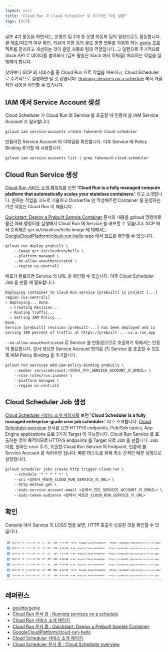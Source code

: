 ```yaml
---
layout: post
title: "Cloud Run 과 Cloud Scheduler 로 주기적인 작업 실행"
tags: [GCP]
---
```


글또 4기 활동을 하면서는, 운영진 팀 2개 중 운영 자동화 팀의 일원으로도 활동합니다. 글 제출/피드백 여부 확인, 리뷰어 지정 등의 글또 운영 업무를 자동화 하는 [genie](https://github.com/geultto/genie) 프로젝트를 관리하고 개선하는 것이 운영 자동화 팀의 역할입니다. 그 일환으로 주기적으로 Slack API 로 데이터를 받아와서 (글또 활동은 Slack 에서 이뤄짐) 처리하는 작업을 실행해야 합니다.

찾아보니 GCP 의 서비스들 중 Cloud Run 으로 작업을 배포하고, Cloud Scheduler 로 주기적으로 실행하면 될 것 같습니다. [Running services on a schedule](https://cloud.google.com/run/docs/triggering/using-scheduler) 에서 개괄적인 내용을 확인할 수 있습니다.

## IAM 에서 Service Account 생성

Cloud Scheduler 가 Cloud Run 의 Service 를 호출할 때 인증에 쓸 IAM Service Account 가 필요합니다.

```
gcloud iam service-accounts create fakenerd-cloud-scheduler
```

만들어진 Service Account 의 이메일을 확인합니다. 이후 Service 에 Policy Binding 추가할 때 사용합니다.

```
gcloud iam service-accounts list | grep fakenerd-cloud-scheduler
```

## Cloud Run Service 생성

[Cloud Run 서비스 소개 페이지를](https://cloud.google.com/run) 보면 **'Cloud Run is a fully managed compute platform that automatically scales your stateless containers.'** 라고 소개합니다. 원하는 작업을 코드로 기술하고 Dockerfile 만 작성해주면 Container 를 운영하는 기반 작업은 Cloud Run 이 해줍니다.

[Quickstart: Deploy a Prebuilt Sample Container](https://cloud.google.com/run/docs/quickstarts/prebuilt-deploy) 문서의 내용을 gcloud 명령어로 옮긴 아래 명령어를 실행해서 Cloud Run 에 Service 를 배포할 수 있습니다. GCP 에서 준비해준 gcr.io/cloudrun/hello image 에 대해서는 [GoogleCloudPlatform/cloud-run-hello](https://github.com/GoogleCloudPlatform/cloud-run-hello) repo 에서 코드를 확인할 수 있습니다.

```
gcloud run deploy prebuilt \
    --image gcr.io/cloudrun/hello \
    --platform managed \
    --no-allow-unauthenticated \
    --region us-central1
```

배포가 완료되면 Service 의 URL 을 확인할 수 있습니다. 이후 Cloud Scheduler Job 을 만들 때 필요합니다.

```
Deploying container to Cloud Run service [prebuilt] in project [...] region [us-central1]
✓ Deploying... Done.
  ✓ Creating Revision...
  ✓ Routing traffic...
  ✓ Setting IAM Policy...
Done.
Service [prebuilt] revision [prebuilt-...] has been deployed and is serving 100 percent of traffic at https://prebuilt-...-uc.a.run.app
```

`--no-allow-unauthenticated` 로 Service 를 만들었으므로 호출하기 위해서는 인증이 필요합니다. 앞서 생성한 Service Account 명의로 (?) Service 를 호출할 수 있도록 IAM Policy Binding 을 추가합니다.

```
gcloud run services add-iam-policy-binding prebuilt \
    --member serviceAccount:<앞에서_만든_SERVICE_ACCOUNT_의_EMAIL> \
    --role roles/run.invoker \
    --platform managed \
    --region us-central1
```

## Cloud Scheduler Job 생성

[Cloud Scheduler 서비스 소개 페이지를](https://cloud.google.com/scheduler) 보면 **'Cloud Scheduler is a fully managed enterprise-grade cron job scheduler.'** 라고 소개합니다. [Cloud Scheduler overview](https://cloud.google.com/scheduler/docs) 문서를 보면 HTTP/S endpoints, Pub/Sub topics, App Engine applications 으로 3가지 Target 이 가능합니다. Cloud Run Service 를 호출하는 것이 목적이므로 HTTP/S endpoints 를 Target 으로 Job 을 만듭니다. Job 이름, 원하는 cron 주기, 호출할 Cloud Run Service 의 Endpoint, 인증에 쓸 Service Account 를 적어주면 됩니다. 빠른 테스트를 위해 최소 간격인 매분 실행으로 설정합니다.

```
gcloud scheduler jobs create http trigger-cloud-run \
    --schedule '* * * * *' \
    --uri <앞에서_배포한_CLOUD_RUN_SERVICE_의_URL> \
    --http-method get \
    --oidc-service-account-email <앞에서_만든_SERVICE_ACCOUNT_의_EMAIL> \
    --oidc-token-audience <앞에서_배포한_CLOUD_RUN_SERVICE_의_URL>
```

## 확인

Console 에서 Service 의 LOGS 탭을 보면, HTTP 호출이 성공한 것을 확인할 수 있습니다.

![2020-03-15-cloud-run-logs.png](https://raw.githubusercontent.com/chang12/chang12.github.io/88ffd9973f513063a85219a4823fcd86af9b19e0/images/2020-03-15-cloud-run-logs.png)

## 레퍼런스

- [geultto/genie](https://github.com/geultto/genie)
- [Cloud Run 문서 중 : Running services on a schedule](https://cloud.google.com/run/docs/triggering/using-scheduler)
- [Cloud Run 서비스 소개 페이지](https://cloud.google.com/run)
- [Cloud Run 문서 중 : Quickstart: Deploy a Prebuilt Sample Container](https://cloud.google.com/run/docs/quickstarts/prebuilt-deploy)
- [GoogleCloudPlatform/cloud-run-hello](https://github.com/GoogleCloudPlatform/cloud-run-hello)
- [Cloud Scheduler 서비스 소개 페이지](https://cloud.google.com/scheduler)
- [Cloud Scheduler 문서 중 : Cloud Scheduler overview](https://cloud.google.com/scheduler/docs)
